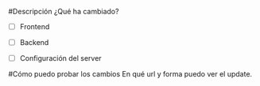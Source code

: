 #Descripción ¿Qué ha cambiado?

-[ ] Frontend

-[ ] Backend

-[ ] Configuración del server

#Cómo puedo probar los cambios En qué url y forma puedo ver el update.
